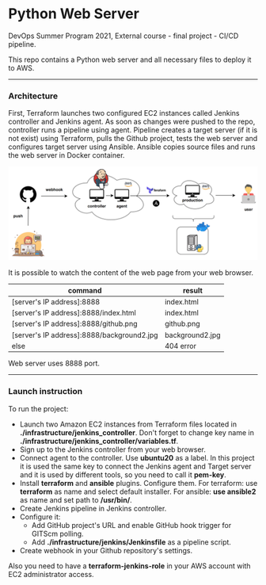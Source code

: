 # Python Web Server

DevOps Summer Program 2021, External course - final project - CI/CD pipeline.

This repo contains a Python web server and all necessary files to deploy it to AWS. 

---

### Architecture

First, Terraform launches two configured EC2 instances called Jenkins controller and Jenkins agent. As soon as changes were pushed to the repo, controller runs a pipeline using agent. Pipeline creates a target server (if it is not exist) using Terraform, pulls the Github project, tests the web server and configures target server using Ansible. Ansible copies source files and runs the web server in Docker container.

<img src="img/architecture.png" width="800" />

It is possible to watch the content of the web page from your web browser.


| command | result  |
|---|---|
| [server's IP address]:8888 | index.html  |
| [server's IP address]:8888/index.html | index.html  |
| [server's IP address]:8888/github.png | github.png  |
| [server's IP address]:8888/background2.jpg | background2.jpg |
| else | 404 error  |

Web server uses 8888 port.

---

### Launch instruction
To run the project:
- Launch two Amazon EC2 instances from Terraform files located in **./infrastructure/jenkins_controller**. Don't forget to change key name in **./infrastructure/jenkins_controller/variables.tf**.
- Sign up to the Jenkins controller from your web browser.
- Connect agent to the controller. Use **ubuntu20** as a label. In this project it is used the same key to connect the Jenkins agent and Target server and it is used by different tools, so you need to call it **pem-key**.
- Install **terraform** and **ansible** plugins. Configure them. For terraform: use **terraform** as name and select default installer. For ansible: **use ansible2** as name and set path to **/usr/bin/**.
- Create Jenkins pipeline in Jenkins controller.
- Configure it:
  - Add GitHub project's URL and enable GitHub hook trigger for GITScm polling.
  - Add **./infrastructure/jenkins/Jenkinsfile** as a pipeline script. 
- Create webhook in your Github repository's settings. 

Also you need to have a **terraform-jenkins-role** in your AWS account with EC2 administrator access.
